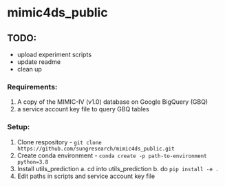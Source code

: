 # mimic4ds_public

## TODO: 
- upload experiment scripts
- update readme
- clean up

### Requirements:
1. A copy of the MIMIC-IV (v1.0) database on Google BigQuery (GBQ)
2. a service account key file to query GBQ tables

### Setup:
1. Clone respository - `git clone https://github.com/sungresearch/mimic4ds_public.git`
2. Create conda environment - `conda create -p path-to-environment python=3.8`
2. Install utils_prediction
	a. cd into utils_prediction
	b. do `pip install -e .`
3. Edit paths in scripts and service account key file
